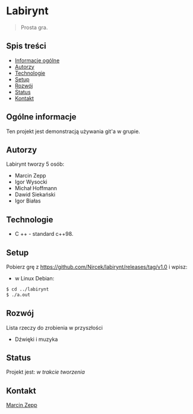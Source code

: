# Labirynt
> Prosta gra.

## Spis treści
* [Informacje ogólne](#ogólne-informacje)
* [Autorzy](#autorzy)
* [Technologie](#technologie)
* [Setup](#setup)
* [Rozwój](#rozwój)
* [Status](#status)
* [Kontakt](#kontakt)

## Ogólne informacje
Ten projekt jest demonstracją używania git'a w grupie.

## Autorzy
Labirynt tworzy 5 osób:
* Marcin Zepp
* Igor Wysocki
* Michał Hoffmann
* Dawid Siekański
* Igor Białas

## Technologie
* C ++ - standard c++98.

## Setup
Pobierz grę z https://github.com/Nircek/labirynt/releases/tag/v1.0
i wpisz:

* w Linux Debian:
``` bash
$ cd ../labirynt
$ ./a.out
```

## Rozwój
Lista rzeczy do zrobienia w przyszłości
* Dźwięki i muzyka

## Status
Projekt jest: _w trakcie tworzenia_

## Kontakt
[Marcin Zepp](mailto:m.zepp@outlook.com)

